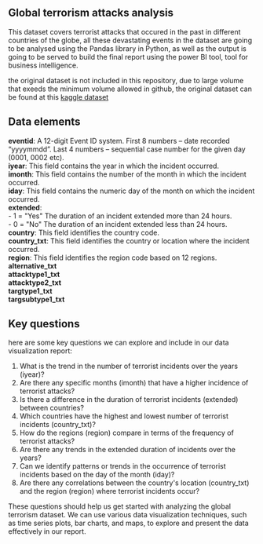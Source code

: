 ## Global terrorism attacks analysis

This dataset covers terrorist attacks that occured in the past in different countries of the globe, all these devastating events in the dataset are going to be analysed using the Pandas library in Python, as well as the output is going to be served to build the final report using the power BI tool, tool for business intelligence.

the original dataset is not included in this repository, due to large volume that exeeds the minimum volume allowed in github, the original dataset can be found at this [kaggle dataset](https://www.kaggle.com/datasets/START-UMD/gtd)

## Data elements

**eventid**: A 12-digit Event ID system. First 8 numbers – date recorded “yyyymmdd”. Last 4 numbers – sequential case number for the given day (0001, 0002 etc).</br>
**iyear**: This field contains the year in which the incident occurred.</br>
**imonth**: This field contains the number of the month in which the incident occurred.</br>
**iday**: This field contains the numeric day of the month on which the incident occurred.</br>
**extended**:</br>
    - 1 = "Yes" The duration of an incident extended more than 24 hours.</br>
    - 0 = "No" The duration of an incident extended less than 24 hours.</br>
**country**: This field identifies the country code.</br>
**country_txt**: This field identifies the country or location where the incident occurred.</br>
**region**: This field identifies the region code based on 12 regions.</br>
**alternative_txt**</br>
**attacktype1_txt**</br>
**attacktype2_txt**</br>
**targtype1_txt**</br>
**targsubtype1_txt**</br>

## Key questions

here are some key questions we can explore and include in our data visualization report:

1. What is the trend in the number of terrorist incidents over the years (iyear)?
2. Are there any specific months (imonth) that have a higher incidence of terrorist attacks?
3. Is there a difference in the duration of terrorist incidents (extended) between countries?
4. Which countries have the highest and lowest number of terrorist incidents (country_txt)?
5. How do the regions (region) compare in terms of the frequency of terrorist attacks?
6. Are there any trends in the extended duration of incidents over the years?
7. Can we identify patterns or trends in the occurrence of terrorist incidents based on the day of the month (iday)?
8. Are there any correlations between the country's location (country_txt) and the region (region) where terrorist incidents occur?

These questions should help us get started with analyzing the global terrorism dataset. We can use various data visualization techniques, such as time series plots, bar charts, and maps, to explore and present the data effectively in our report.